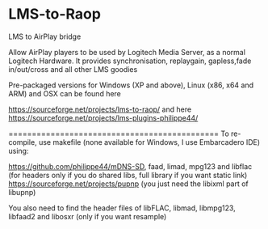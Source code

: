 # LMS-to-Raop
LMS to AirPlay bridge

Allow AirPlay players to be used by Logitech Media Server, as a normal Logitech Hardware. It provides synchronisation, replaygain, gapless,fade in/out/cross and all other LMS goodies

Pre-packaged versions for Windows (XP and above), Linux (x86, x64 and ARM) and OSX can be found here

https://sourceforge.net/projects/lms-to-raop/ and here https://sourceforge.net/projects/lms-plugins-philippe44/

=============================================
To re-compile, use makefile (none available for Windows, I use Embarcadero IDE) using:

https://github.com/philippe44/mDNS-SD,
faad, limad, mpg123 and libflac (for headers only if you do shared libs, full library if you want static link)
https://sourceforge.net/projects/pupnp (you just need the libixml part of libupnp)

You also need to find the header files of libFLAC, libmad, libmpg123, libfaad2 and libosxr (only if you want resample)
